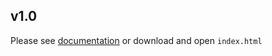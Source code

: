 ## v1.0
Please see [documentation](http://jquery-djax.herokuapp.com) or download and open ```index.html```
